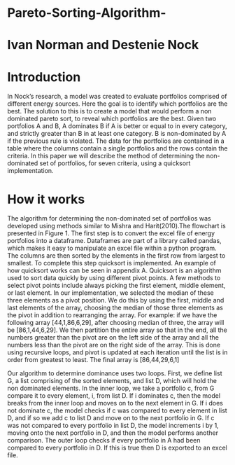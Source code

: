 # Pareto-Sorting-Algorithm-
# Ivan Norman and Destenie Nock

# Introduction
In Nock’s research, a model was created to evaluate portfolios comprised of different energy sources. Here the goal is to identify which portfolios are the best. The solution to this is to create a model that would perform a non dominated pareto sort, to reveal which portfolios are the best. Given two portfolios A and B, A dominates B if A is better or equal to in every category, and strictly greater than B in at least one category. B is non-dominated by A if the previous rule is violated. The data for the portfolios are contained in a table where the columns contain a single portfolios and the rows contain the criteria. In this paper we will describe the method of determining the non-dominated set of portfolios, for seven criteria, using a quicksort implementation. 

# How it works
The algorithm for determining the non-dominated set of portfolios was developed using methods similar to Mishra and Harit(2010).The flowchart is presented in Figure 1. The first step is to convert the excel file of energy portfolios into a dataframe. Dataframes are part of a library called pandas, which makes it easy to manipulate an excel file within a python program. The columns are then sorted by the elements in the first row from largest to smallest. To complete this step quicksort is implemented. An example of how quicksort works can be seen in appendix A. Quicksort is an algorithm used to sort data quickly by using different pivot points.  A few methods to select pivot points include always picking the first element, middle element, or last element. In our implementation, we selected the median of these three elements as a pivot position. We do this by using the first, middle and last elements of the array, choosing the median of those three elements as the pivot in addition to rearranging the array. For example: if we have the following array [44,1,86,6,29], after choosing median of three, the array will be [86,1,44,6,29]. We then partition the entire array so that in the end, all the numbers greater than the pivot are on the left side of the array and all the numbers less than the pivot are on the right side of the array. This is done using recursive loops, and pivot is updated at each iteration until the list is in order from greatest to least. The final array is [86,44,29,6,1] 

Our algorithm to determine dominance uses two loops. First, we define list G, a list comprising of the sorted elements, and list D, which will hold the non dominated elements. In the inner loop, we take a portfolio c, from G compare it to every element, i, from list D. If i dominates c, then the model breaks from the inner loop and moves on to the next element in G. If i does not dominate c, the model checks if c was compared to every element in list D, and if so we add c to list D and move on to the next portfolio in G. If c was not compared to every portfolio in list D, the model increments i by 1, moving onto the next portfolio in D, and then the model performs another comparison. The outer loop checks if every portfolio in A had been compared to every portfolio in D. If this is true then D is exported to an excel file.
